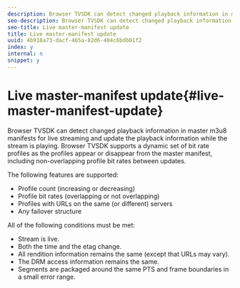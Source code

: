 ```yaml
---
description: Browser TVSDK can detect changed playback information in master m3u8 manifests for live streaming and update the playback information while the stream is playing. Browser TVSDK supports a dynamic set of bit rate profiles as the profiles appear or disappear from the master manifest, including non-overlapping profile bit rates between updates.
seo-description: Browser TVSDK can detect changed playback information in master m3u8 manifests for live streaming and update the playback information while the stream is playing. Browser TVSDK supports a dynamic set of bit rate profiles as the profiles appear or disappear from the master manifest, including non-overlapping profile bit rates between updates.
seo-title: Live master-manifest update
title: Live master-manifest update
uuid: 4b918a73-dacf-465a-82d6-404c6bdb01f2
index: y
internal: n
snippet: y
---
```


# Live master-manifest update{#live-master-manifest-update}

Browser TVSDK can detect changed playback information in master m3u8 manifests for live streaming and update the playback information while the stream is playing. Browser TVSDK supports a dynamic set of bit rate profiles as the profiles appear or disappear from the master manifest, including non-overlapping profile bit rates between updates.

The following features are supported:

* Profile count (increasing or decreasing) 
* Profile bit rates (overlapping or not overlapping) 
* Profiles with URLs on the same (or different) servers 
* Any failover structure

All of the following conditions must be met:

* Stream is live. 
* Both the time and the etag change. 
* All rendition information remains the same (except that URLs may vary). 
* The DRM access information remains the same. 
* Segments are packaged around the same PTS and frame boundaries in a small error range.

